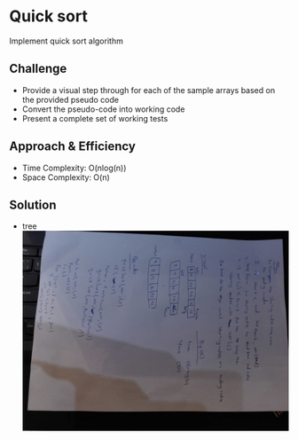 # Quick sort
Implement quick sort algorithm

## Challenge

- Provide a visual step through for each of the sample arrays based on the provided pseudo code
- Convert the pseudo-code into working code
- Present a complete set of working tests

## Approach & Efficiency
- Time Complexity: O(nlog(n))
- Space Complexity: O(n)

## Solution
-  tree
![Whiteboard](./quick-sort.jpg)
